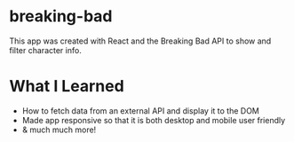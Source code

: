 # breaking-bad
This app was created with React and the Breaking Bad API to show and filter character info.

# What I Learned
* How to fetch data from an external API and display it to the DOM
* Made app responsive so that it is both desktop and mobile user friendly
* & much much more!


